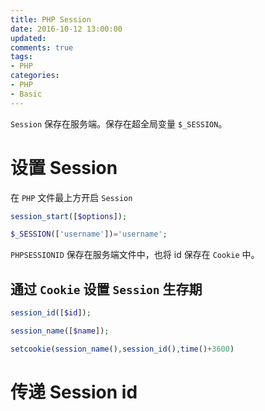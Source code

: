 ```yaml
---
title: PHP Session
date: 2016-10-12 13:00:00
updated:
comments: true
tags:
- PHP
categories:
- PHP
- Basic
---
```


`Session` 保存在服务端。保存在超全局变量 `$_SESSION`。

<!--more-->

# 设置 Session

在 `PHP` 文件最上方开启 `Session`

```php
session_start([$options]);

$_SESSION(['username'])='username';
```

`PHPSESSIONID` 保存在服务端文件中，也将 id 保存在 `Cookie` 中。

## 通过 `Cookie` 设置 `Session` 生存期

```php
session_id([$id]);

session_name([$name]);

setcookie(session_name(),session_id(),time()+3600)
```

# 传递 Session id

